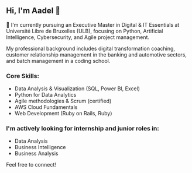 <!--
**aadelboo/aadelboo** is a ✨ _special_ ✨ repository because its `README.md` (this file) appears on your GitHub profile.

Here are some ideas to get you started:

- 🔭 I’m currently working on ...
- 🌱 I’m currently learning ...
- 👯 I’m looking to collaborate on ...
- 🤔 I’m looking for help with ...
- 💬 Ask me about ...
- 📫 How to reach me: ...
- 😄 Pronouns: ...
- ⚡ Fun fact: ...
-->

## Hi, I'm Aadel 👋

🌱 I'm currently pursuing an Executive Master in Digital & IT Essentials at Université Libre de Bruxelles (ULB), focusing on Python, Artificial Intelligence, Cybersecurity, and Agile project management.

My professional background includes digital transformation coaching, customer relationship management in the banking and automotive sectors, and batch management in a coding school.

### Core Skills:
- Data Analysis & Visualization (SQL, Power BI, Excel)
- Python for Data Analytics
- Agile methodologies & Scrum (certified)
- AWS Cloud Fundamentals
- Web Development (Ruby on Rails, Ruby)

### I'm actively looking for internship and junior roles in:
- Data Analysis
- Business Intelligence
- Business Analysis

Feel free to connect!

